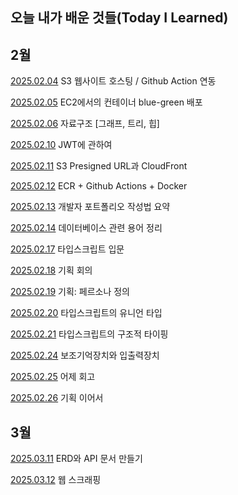 ## 오늘 내가 배운 것들(Today I Learned)

## 2월

[2025.02.04](https://github.com/webplusangels/dylan-til/blob/main/Feb/2025-02-04.md) S3 웹사이트 호스팅 / Github Action 연동

[2025.02.05](https://github.com/webplusangels/dylan-til/blob/main/Feb/2025-02-05.md) EC2에서의 컨테이너 blue-green 배포

[2025.02.06](https://github.com/webplusangels/dylan-til/blob/main/Feb/2025-02-06.md) 자료구조 [그래프, 트리, 힙]

[2025.02.10](https://github.com/webplusangels/dylan-til/blob/main/Feb/2025-02-10.md) JWT에 관하여

[2025.02.11](https://github.com/webplusangels/dylan-til/blob/main/Feb/2025-02-11.md) S3 Presigned URL과 CloudFront

[2025.02.12](https://github.com/webplusangels/dylan-til/blob/main/Feb/2025-02-12.md) ECR + Github Actions + Docker

[2025.02.13](https://github.com/webplusangels/dylan-til/blob/main/Feb/2025-02-13.md) 개발자 포트폴리오 작성법 요약

[2025.02.14](https://github.com/webplusangels/dylan-til/blob/main/Feb/2025-02-14.md) 데이터베이스 관련 용어 정리

[2025.02.17](https://github.com/webplusangels/dylan-til/blob/main/Feb/2025-02-17.md) 타입스크립트 입문

[2025.02.18](https://github.com/webplusangels/dylan-til/blob/main/Feb/2025-02-18.md) 기획 회의

[2025.02.19](https://github.com/webplusangels/dylan-til/blob/main/Feb/2025-02-19.md) 기획: 페르소나 정의

[2025.02.20](https://github.com/webplusangels/dylan-til/blob/main/Feb/2025-02-20.md) 타입스크립트의 유니언 타입

[2025.02.21](https://github.com/webplusangels/dylan-til/blob/main/Feb/2025-02-21.md) 타입스크립트의 구조적 타이핑

[2025.02.24](https://github.com/webplusangels/dylan-til/blob/main/Feb/2025-02-24.md) 보조기억장치와 입출력장치

[2025.02.25](https://github.com/webplusangels/dylan-til/blob/main/Feb/2025-02-25.md) 어제 회고

[2025.02.26](https://github.com/webplusangels/dylan-til/blob/main/Feb/2025-02-26.md) 기획 이어서

## 3월

[2025.03.11](https://github.com/webplusangels/dylan-til/blob/main/Mar/2025-03-11.md) ERD와 API 문서 만들기

[2025.03.12](https://github.com/webplusangels/dylan-til/blob/main/Mar/2025-03-12.md) 웹 스크래핑
